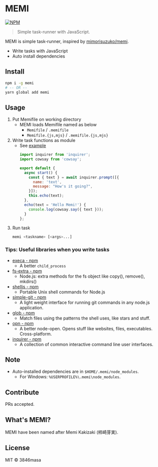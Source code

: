 # MEMI

[![NPM](https://nodei.co/npm/memi.png?compact=true)](https://www.npmjs.com/package/memi)

> Simple task-runner with JavaScript.

MEMI is simple task-runner, inspired by [mimorisuzuko/memi].

- Write tasks with JavaScript
- Auto install dependencies

[mimorisuzuko/memi]: https://github.com/mimorisuzuko/memi

## Install

```bash
npm i -g memi
# -- OR --
yarn global add memi
```

## Usage

1. Put Memifile on working directory
    - MEMI loads Memifile named as below
        - `Memifile` / `.memifile`
        - `Memifile.{js,mjs}` / `.memifile.{js,mjs}`
2. Write task functions as module
    - See [example](./example)
      ```js
      import inquirer from 'inquirer';
      import cowsay from 'cowsay';

      export default {
        async start() {
          const { text } = await inquirer.prompt([{
            name: 'text',
            message: "How's it going?",
          }]);
          this.echo(text);
        },
        echo(text = 'Hello Memi!') {
          console.log(cowsay.say({ text }));
        }
      };
      ```
3. Run task
    ```bash
    memi <taskname> [<args>...]
    ```

### Tips: Useful libraries when you write tasks

- [execa - npm](https://www.npmjs.com/package/execa)
  - A better `child_process`
- [fs-extra - npm](https://www.npmjs.com/package/fs-extra)
  - Node.js: extra methods for the fs object like copy(), remove(), mkdirs()
- [shelljs - npm](https://www.npmjs.com/package/shelljs)
  - Portable Unix shell commands for Node.js
- [simple-git - npm](https://www.npmjs.com/package/simple-git)
  - A light weight interface for running git commands in any node.js application.
- [glob - npm](https://www.npmjs.com/package/glob)
  - Match files using the patterns the shell uses, like stars and stuff.
- [opn - npm](https://www.npmjs.com/package/opn)
  - A better node-open. Opens stuff like websites, files, executables. Cross-platform.
- [inquirer - npm](https://www.npmjs.com/package/inquirer/v/5.0.0)
  - A collection of common interactive command line user interfaces.

## Note

- Auto-installed dependencies are in `$HOME/.memi/node_modules`.
  - For Windows: `%USERPROFILE%\.memi\node_modules`.

## Contribute

PRs accepted.

## What's MEMI?

MEMI have been named after Memi Kakizaki (柿崎芽実).

## License

MIT © 3846masa

